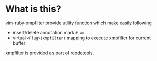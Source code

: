 What is this?
==================================
vim-ruby-xmpfilter provide utility function which make easily following

* insert/delete annotation mark `# =>`.
* virtual `<Plug>(xmpfilter)` mapping to execute xmpfilter for current buffer

xmpfilter is provided as part of [rcodetools](http://www.youtube.com/watch?v=rXeendPlUBA).
